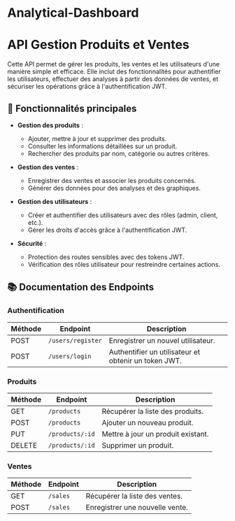 # Analytical-Dashboard

# API Gestion Produits et Ventes

Cette API permet de gérer les produits, les ventes et les utilisateurs d'une manière simple et efficace. Elle inclut des fonctionnalités pour authentifier les utilisateurs, effectuer des analyses à partir des données de ventes, et sécuriser les opérations grâce à l'authentification JWT.

## 🚀 Fonctionnalités principales

- **Gestion des produits** :
  - Ajouter, mettre à jour et supprimer des produits.
  - Consulter les informations détaillées sur un produit.
  - Rechercher des produits par nom, catégorie ou autres critères.

- **Gestion des ventes** :
  - Enregistrer des ventes et associer les produits concernés.
  - Générer des données pour des analyses et des graphiques.

- **Gestion des utilisateurs** :
  - Créer et authentifier des utilisateurs avec des rôles (admin, client, etc.).
  - Gérer les droits d'accès grâce à l'authentification JWT.

- **Sécurité** :
  - Protection des routes sensibles avec des tokens JWT.
  - Vérification des rôles utilisateur pour restreindre certaines actions.

## 📚 Documentation des Endpoints

### Authentification

| Méthode | Endpoint          | Description                       |
|---------|-------------------|-----------------------------------|
| POST    | `/users/register` | Enregistrer un nouvel utilisateur. |
| POST    | `/users/login`    | Authentifier un utilisateur et obtenir un token JWT. |

### Produits

| Méthode | Endpoint           | Description                          |
|---------|--------------------|--------------------------------------|
| GET     | `/products`    | Récupérer la liste des produits.     |
| POST    | `/products`    | Ajouter un nouveau produit.          |
| PUT     | `/products/:id`| Mettre à jour un produit existant.   |
| DELETE  | `/products/:id`| Supprimer un produit.                |

### Ventes

| Méthode | Endpoint           | Description                          |
|---------|--------------------|--------------------------------------|
| GET     | `/sales`       | Récupérer la liste des ventes.       |
| POST    | `/sales`       | Enregistrer une nouvelle vente.      |
